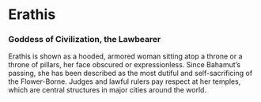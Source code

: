 # Erathis
### Goddess of Civilization, the Lawbearer

Erathis is shown as a hooded, armored woman sitting atop a throne or a throne of pillars, her face obscured or expressionless. Since Bahamut’s passing, she has been described as the most dutiful and self-sacrificing of the Flower-Borne. Judges and lawful rulers pay respect at her temples, which are central structures in major cities around the world.
